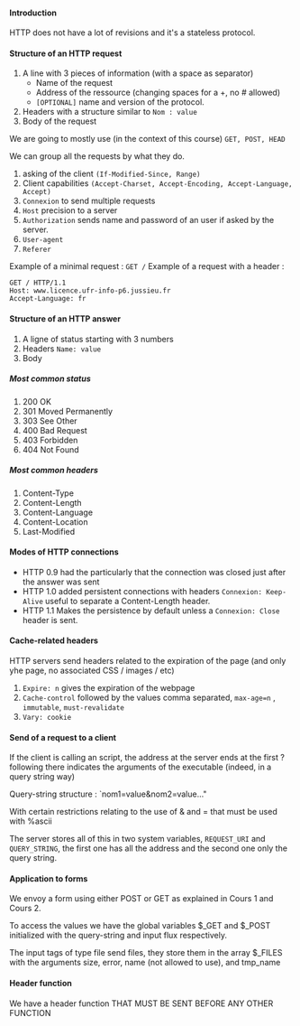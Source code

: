 #### Introduction

HTTP does not have a lot of revisions and it's a stateless protocol.

#### Structure of an HTTP request

1. A line with 3 pieces of information (with a space as separator)
    - Name of the request 
    - Address of the ressource (changing spaces for a +, no # allowed)
    - `[OPTIONAL]` name and version of the protocol.
2. Headers with a structure similar to `Nom : value`
3. Body of the request

We are going to mostly use (in the context of this course) `GET, POST, HEAD`

We can group all the requests by what they do. 

1. asking of the client `(If-Modified-Since, Range)`
2. Client capabilities `(Accept-Charset, Accept-Encoding, Accept-Language, Accept)`
3. `Connexion` to send multiple requests
4. `Host` precision to a server
5. `Authorization` sends name and password of an user if asked by the server.
6. `User-agent`
7. `Referer`

Example of a minimal request : `GET /`
Example of a request with a header : 
~~~
GET / HTTP/1.1
Host: www.licence.ufr-info-p6.jussieu.fr
Accept-Language: fr
~~~

#### Structure of an HTTP answer

1. A ligne of status starting with 3 numbers
2. Headers `Name: value`
3. Body

##### Most common status

1. 200 OK
2. 301 Moved Permanently
3. 303 See Other
4. 400 Bad Request
5. 403 Forbidden
6. 404 Not Found

##### Most common headers

1. Content-Type
2. Content-Length
3. Content-Language
4. Content-Location
5. Last-Modified

#### Modes of HTTP connections

- HTTP 0.9 had the particularly that the connection was closed just after the answer was sent
- HTTP 1.0 added persistent connections with headers `Connexion: Keep-Alive` useful to separate a Content-Length header.
- HTTP 1.1 Makes the persistence by default unless a `Connexion: Close` header is sent.

#### Cache-related headers

HTTP servers send headers related to the expiration of the page (and only yhe page, no associated CSS / images / etc)

1. `Expire: n` gives the expiration of the webpage
2. `Cache-control` followed by the values comma separated, `max-age=n` , `immutable`, `must-revalidate`
3. `Vary: cookie`

#### Send of a request to a client

If the client is calling an script, the address at the server ends at the first ? following there indicates the arguments of the executable (indeed, in a query string way)

Query-string structure : `nom1=value&nom2=value..."

With certain restrictions relating to the use of & and = that must be used with %ascii 

The server stores all of this in two system variables, `REQUEST_URI` and `QUERY_STRING`, the first one has all the address and the second one only the query string.

#### Application to forms

We envoy a form using either POST or GET as explained in Cours 1 and Cours 2.

To access the values we have the global variables $_GET and $_POST initialized with the query-string and input flux respectively.

The input tags of type file send files, they store them in the array $_FILES with the arguments size, error, name (not allowed to use), and tmp_name

#### Header function

We have a header function THAT MUST BE SENT BEFORE ANY OTHER FUNCTION

